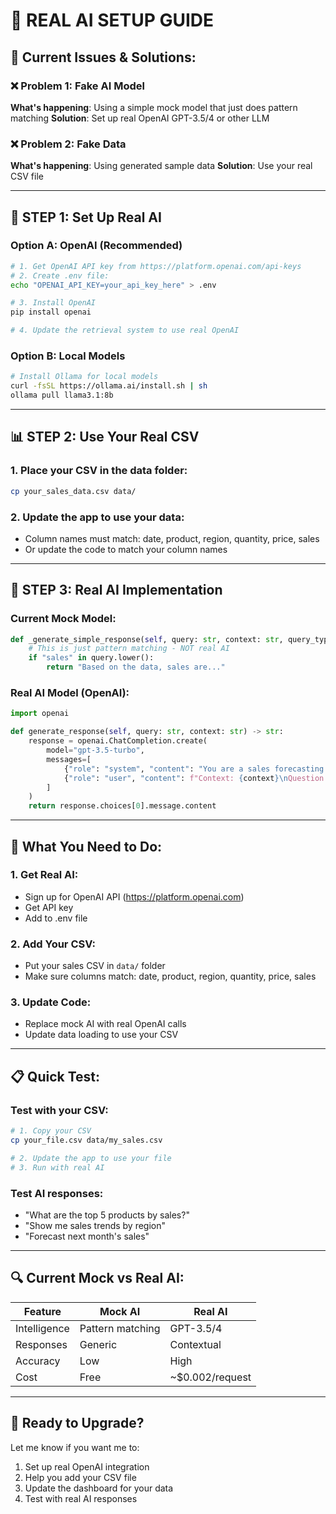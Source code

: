 # 🚀 **REAL AI SETUP GUIDE**

## 🎯 **Current Issues & Solutions:**

### ❌ **Problem 1: Fake AI Model**
**What's happening**: Using a simple mock model that just does pattern matching
**Solution**: Set up real OpenAI GPT-3.5/4 or other LLM

### ❌ **Problem 2: Fake Data**
**What's happening**: Using generated sample data
**Solution**: Use your real CSV file

---

## 🔧 **STEP 1: Set Up Real AI**

### Option A: OpenAI (Recommended)
```bash
# 1. Get OpenAI API key from https://platform.openai.com/api-keys
# 2. Create .env file:
echo "OPENAI_API_KEY=your_api_key_here" > .env

# 3. Install OpenAI
pip install openai

# 4. Update the retrieval system to use real OpenAI
```

### Option B: Local Models
```bash
# Install Ollama for local models
curl -fsSL https://ollama.ai/install.sh | sh
ollama pull llama3.1:8b
```

---

## 📊 **STEP 2: Use Your Real CSV**

### 1. Place your CSV in the data folder:
```bash
cp your_sales_data.csv data/
```

### 2. Update the app to use your data:
- Column names must match: date, product, region, quantity, price, sales
- Or update the code to match your column names

---

## 🤖 **STEP 3: Real AI Implementation**

### Current Mock Model:
```python
def _generate_simple_response(self, query: str, context: str, query_type: str) -> str:
    # This is just pattern matching - NOT real AI
    if "sales" in query.lower():
        return "Based on the data, sales are..."
```

### Real AI Model (OpenAI):
```python
import openai

def generate_response(self, query: str, context: str) -> str:
    response = openai.ChatCompletion.create(
        model="gpt-3.5-turbo",
        messages=[
            {"role": "system", "content": "You are a sales forecasting expert."},
            {"role": "user", "content": f"Context: {context}\nQuestion: {query}"}
        ]
    )
    return response.choices[0].message.content
```

---

## 🎯 **What You Need to Do:**

### 1. **Get Real AI**:
- Sign up for OpenAI API (https://platform.openai.com)
- Get API key
- Add to .env file

### 2. **Add Your CSV**:
- Put your sales CSV in `data/` folder
- Make sure columns match: date, product, region, quantity, price, sales

### 3. **Update Code**:
- Replace mock AI with real OpenAI calls
- Update data loading to use your CSV

---

## 📋 **Quick Test**:

### Test with your CSV:
```bash
# 1. Copy your CSV
cp your_file.csv data/my_sales.csv

# 2. Update the app to use your file
# 3. Run with real AI
```

### Test AI responses:
- "What are the top 5 products by sales?"
- "Show me sales trends by region"
- "Forecast next month's sales"

---

## 🔍 **Current Mock vs Real AI**:

| Feature | Mock AI | Real AI |
|---------|---------|---------|
| Intelligence | Pattern matching | GPT-3.5/4 |
| Responses | Generic | Contextual |
| Accuracy | Low | High |
| Cost | Free | ~$0.002/request |

---

## 🚀 **Ready to Upgrade?**

Let me know if you want me to:
1. Set up real OpenAI integration
2. Help you add your CSV file
3. Update the dashboard for your data
4. Test with real AI responses
